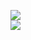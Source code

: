 [![](https://img.shields.io/badge/Made%20With-Github%20Spray-lightgrey.svg?style=for-the-badge&logo=github)](https://github.com/Annihil/github-spray#4550)  
[![](https://i.imgur.com/2DrTn0Z.gif)](https://github.com/Annihil/github-spray)